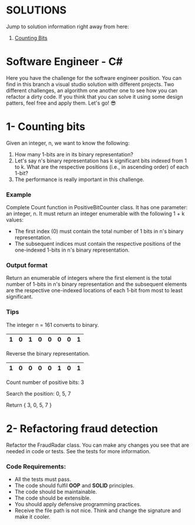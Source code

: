 # SOLUTIONS
Jump to solution information right away from here:
1. [Counting Bits](CountingBits.md)

# Software Engineer - C#

Here you have the challenge for the software engineer position. You can find in this branch a visual studio solution with different projects. Two different challenges, an algorithm one another one to see how you can refactor a dirty code. If you think that you can solve it using some design patters, feel free and apply them. Let's go! :sunglasses:


# 1- Counting bits
Given an integer, n, we want to know the following:
1. How many 1-bits are in its binary representation?
2. Let's say n's binary representation has k significant bits indexed from 1 to k. What are the respective positions (i.e., in ascending order) of each 1-bit?
3. The performance is really important in this challenge.


### Example

Complete Count function in PositiveBitCounter class. It has one parameter: an integer, n. It must return an integer enumerable with the following 1 + k values:
* The first index (0) must contain the total number of 1 bits in n's binary representation.
* The subsequent indices must contain the respective positions of the one-indexed 1-bits in n's binary representation.

### Output format

Return an enumerable of integers where the first element is the total number of 1-bits in n's binary representation and the subsequent elements are the respective one-indexed locations of each 1-bit from most to least significant.

### Tips

The integer n = 161 converts to binary.

1 | 0 | 1 | 0 | 0 | 0 | 0 | 1
---|---|---|---|---|---|---| ---|

Reverse the binary representation.

1 | 0 | 0 | 0 | 0 | 1 | 0 | 1
---|---|---|---|---|---|---| ---|

Count number of positive bits: 3

Search the position: 0, 5, 7

Return { 3, 0, 5, 7 }


# 2- Refactoring fraud detection
Refactor the FraudRadar class. You can make any changes you see that are needed in code or tests. See the tests for more information.

### Code Requirements:
* All the tests must pass.
* The code should fulfil **OOP** and **SOLID** principles.
* The code should be maintainable.
* The code should be extensible.
* You should apply defensive programming practices.
* Receive the file path is not nice. Think and change the signature and make it cooler.
